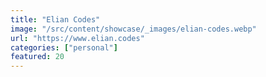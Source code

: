 ```yaml
---
title: "Elian Codes"
image: "/src/content/showcase/_images/elian-codes.webp"
url: "https://www.elian.codes"
categories: ["personal"]
featured: 20
---
```

